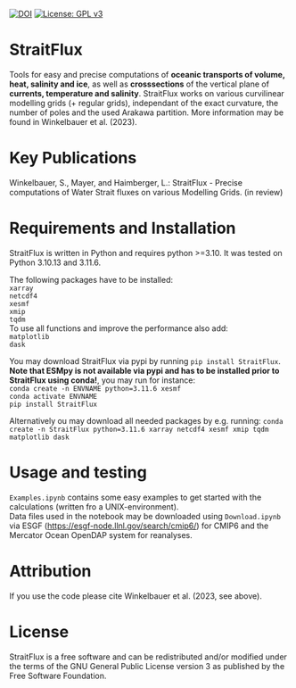 [![DOI](https://zenodo.org/badge/710838372.svg)](https://zenodo.org/doi/10.5281/zenodo.10053554)
[![License: GPL v3](https://img.shields.io/badge/License-GPLv3-blue.svg)](https://www.gnu.org/licenses/gpl-3.0)

# StraitFlux
Tools for easy and precise computations of **oceanic transports of volume, heat, salinity and ice**, as well as **crosssections** of the vertical plane of **currents, temperature and salinity**. StraitFlux works on various curvilinear modelling grids (+ regular grids), independant of the exact curvature, the number of poles and the used Arakawa partition. More information may be found in Winkelbauer et al. (2023).

# Key Publications
Winkelbauer, S., Mayer, and Haimberger, L.: StraitFlux - Precise computations of Water Strait fluxes on various Modelling Grids. (in review)

# Requirements and Installation
StraitFlux is written in Python and requires python >=3.10. It was tested on Python 3.10.13 and 3.11.6.

The following packages have to be installed:<br>
`xarray`<br>
`netcdf4`<br>
`xesmf`<br>
`xmip`<br>
`tqdm`<br>
To use all functions and improve the performance also add:<br>
`matplotlib`<br>
`dask`<br>

You may download StraitFlux via pypi by running `pip install StraitFlux`. <br>
**Note that ESMpy is not available via pypi and has to be installed prior to StraitFlux using conda!**, you may run for instance:<br>
`conda create -n ENVNAME python=3.11.6 xesmf`<br>
`conda activate ENVNAME`<br>
`pip install StraitFlux`<br>

Alternatively ou may download all needed packages by e.g. running: `conda create -n StraitFlux python=3.11.6 xarray netcdf4 xesmf xmip tqdm matplotlib dask` <br>

# Usage and testing
`Examples.ipynb` contains some easy examples to get started with the calculations (written fro a UNIX-environment). <br>
Data files used in the notebook may be downloaded using `Download.ipynb` via ESGF (https://esgf-node.llnl.gov/search/cmip6/) for CMIP6 and the Mercator Ocean OpenDAP system for reanalyses.


# Attribution
If you use the code please cite Winkelbauer et al. (2023, see above).

# License
StraitFlux is a free software and can be redistributed and/or modified under the terms of the GNU General Public License version 3 as published by the Free Software Foundation.
